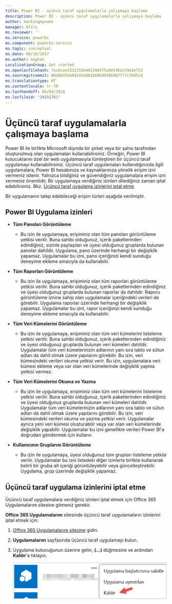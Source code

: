 ```yaml
---
title: Power BI - üçüncü taraf uygulamalarla çalışmaya başlama
description: Power BI - üçüncü taraf uygulamalarla çalışmaya başlama
author: markingmyname
manager: kfile
ms.reviewer: ''
ms.service: powerbi
ms.component: powerbi-service
ms.topic: conceptual
ms.date: 08/10/2017
ms.author: maghan
LocalizationGroup: Get started
ms.openlocfilehash: 7ac6cee3331333b40119d6f5ab014b2e39d2ef23
ms.sourcegitcommit: 80d6b45eb84243e801b60b9038b9bff77c30d5c8
ms.translationtype: HT
ms.contentlocale: tr-TR
ms.lasthandoff: 06/04/2018
ms.locfileid: "34251761"
---
```

# <a name="get-started-with-third-party-apps"></a>Üçüncü taraf uygulamalarla çalışmaya başlama
Power BI ile birlikte Microsoft dışında bir şirket veya bir şahıs tarafından oluşturulmuş olan uygulamaları kullanabilirsiniz. Örneğin, Power BI kutucuklarını özel bir web uygulamasıyla tümleştiren bir üçüncü taraf uygulamayı kullanabilirsiniz. Üçüncü taraf uygulamaları kullandığınızda ilgili uygulamalara, Power BI hesabınıza ve kaynaklarınıza yönelik erişim izni vermeniz istenir. Yalnızca bildiğiniz ve güvendiğiniz uygulamalara erişim izni vermeniz önemlidir. Bir uygulamaya verdiğiniz izinleri dilediğiniz zaman iptal edebilirsiniz. Bkz. [Üçüncü taraf uygulama izinlerini iptal etme](#revoke).

Bir uygulamanın talep edebileceği erişim türleri aşağıda verilmiştir.

## <a name="power-bi-app-permissions"></a>Power BI Uygulama izinleri
* **Tüm Panoları Görüntüleme**
  
  * Bu izin ile uygulamaya, erişiminiz olan tüm panoları görüntüleme yetkisi verilir. Buna sahibi olduğunuz, içerik paketlerinden edindiğiniz, sizinle paylaşılan ve üyesi olduğunuz gruplarda bulunan panolar dahildir. Uygulama, pano üzerinde herhangi bir değişiklik yapamaz. Uygulamalar bu izni, pano içeriğinizi kendi sunduğu deneyime ekleme amacıyla da kullanabilir.
* **Tüm Raporları Görüntüleme**
  
  * Bu izin ile uygulamaya, erişiminiz olan tüm raporları görüntüleme yetkisi verilir. Buna sahibi olduğunuz, içerik paketlerinden edindiğiniz ve üyesi olduğunuz gruplarda bulunan raporlar da dahildir. Raporu görüntüleme iznine sahip olan uygulamalar içeriğindeki verileri de görebilir. Uygulama raporlar üzerinde herhangi bir değişiklik yapamaz. Uygulamalar bu izni, rapor içeriğinizi kendi sunduğu deneyime ekleme amacıyla da kullanabilir.
* **Tüm Veri Kümelerini Görüntüleme**
  
  * Bu izin ile uygulamaya, erişiminiz olan tüm veri kümelerini listeleme yetkisi verilir. Buna sahibi olduğunuz, içerik paketlerinden edindiğiniz ve üyesi olduğunuz gruplarda bulunan veri kümeleri dahildir. Uygulamalar tüm veri kümelerinizin adlarının yanı sıra tablo ve sütun adları da dahil olmak üzere yapılarını görebilir. Bu izin, veri kümesindeki verileri okuma yetkisi verir. Bu izin, uygulamalara veri kümesi ekleme veya var olan veri kümelerinde değişiklik yapma yetkisi vermez.
* **Tüm Veri Kümelerini Okuma ve Yazma**
  
  * Bu izin ile uygulamaya, erişiminiz olan tüm veri kümelerini listeleme yetkisi verilir. Buna sahibi olduğunuz, içerik paketlerinden edindiğiniz ve üyesi olduğunuz gruplarda bulunan veri kümeleri dahildir. Uygulamalar tüm veri kümelerinizin adlarının yanı sıra tablo ve sütun adları da dahil olmak üzere yapılarını görebilir. Bu izin, veri kümesindeki verileri okuma ve yazma yetkisi verir. Uygulamalar ayrıca yeni veri kümesi oluşturabilir veya var olan veri kümelerinde değişiklik yapabilir. Uygulamalar bu izni genellikle verileri Power BI'a doğrudan göndermek için kullanır.
* **Kullanıcının Gruplarını Görüntüleme**
  
  * Bu izin ile uygulamaya, üyesi olduğunuz tüm grupları listeleme yetkisi verilir. Uygulamalar bu izni listedeki diğer izinlerle birlikte kullanarak belirli bir gruba ait içeriği görüntüleyebilir veya güncelleştirebilir. Uygulama, grup üzerinde değişiklik yapamaz.

<a name="revoke"/>

## <a name="revoke-third-party-app-permissions"></a>Üçüncü taraf uygulama izinlerini iptal etme
Üçüncü taraf uygulamalara verdiğiniz izinleri iptal etmek için Office 365 Uygulamalarım sitesine gitmeniz gerekir.

**Office 365 Uygulamalarım** sitesinde üçüncü taraf uygulamaların izinlerini iptal etmek için:

1. [Office 365 Uygulamalarım sitesine](https://portal.office.com/myapps) gidin.
2. **Uygulamalarım** sayfasında üçüncü taraf uygulamayı bulun.
3. Uygulama kutucuğunun üzerine gelin, **(...)** düğmesine ve ardından **Kaldır**'a tıklayın.
   
   ![](media/service-power-bi-get-started-third-party-apps/remove.png)

